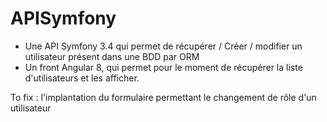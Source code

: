 # APISymfony
- Une API Symfony 3.4 qui permet de récupérer / Créer / modifier un utilisateur présent dans une BDD par ORM 
- Un front Angular 8, qui permet pour le moment de récupérer la liste d'utilisateurs et les afficher.

To fix : l'implantation du formulaire permettant le changement de rôle d'un utilisateur

